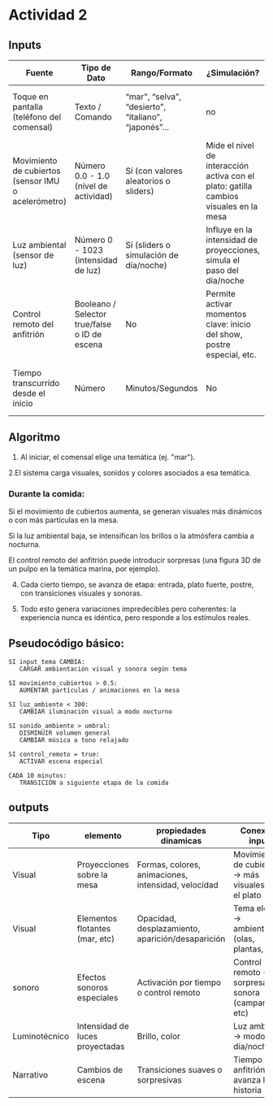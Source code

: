 # Actividad 2

## Inputs
| Fuente | Tipo de Dato	| Rango/Formato |	¿Simulación? | Conexión con el Storytelling  |
|-| - |-|-|-|
|Toque en pantalla (teléfono del comensal)| Texto / Comando | “mar”, “selva”, “desierto”, “italiano”, “japonés”… | no | Determina la temática del platillo y activa la ambientación correspondiente |
|  Movimiento de cubiertos (sensor IMU o acelerómetro) |	Número	0.0 - 1.0 (nivel de actividad)	| Sí (con valores aleatorios o sliders) |	Mide el nivel de interacción activa con el plato: gatilla cambios visuales en la mesa |
|Luz ambiental (sensor de luz)	| Número	0 - 1023 (intensidad de luz) |	Sí (sliders o simulación de día/noche)| Influye en la intensidad de proyecciones, simula el paso del día/noche|
| Control remoto del anfitrión |	Booleano / Selector	true/false o ID de escena |	No	 | Permite activar momentos clave: inicio del show, postre especial, etc.|
| Tiempo transcurrido desde el inicio |	Número |	Minutos/Segundos |	No| Define etapas de la experiencia (entrada, plato fuerte, postre…) |



## Algoritmo
1. Al iniciar, el comensal elige una temática (ej. "mar").

2.El sistema carga visuales, sonidos y colores asociados a esa temática.

### Durante la comida:

Si el movimiento de cubiertos aumenta, se generan visuales más dinámicos o con más partículas en la mesa.

Si la luz ambiental baja, se intensifican los brillos o la atmósfera cambia a nocturna.

El control remoto del anfitrión puede introducir sorpresas (una figura 3D de un pulpo en la temática marina, por ejemplo).

4. Cada cierto tiempo, se avanza de etapa: entrada, plato fuerte, postre, con transiciones visuales y sonoras.

5. Todo esto genera variaciones impredecibles pero coherentes: la experiencia nunca es idéntica, pero responde a los estímulos reales.

## Pseudocódigo básico:
```
SI input_tema CAMBIA:
   CARGAR ambientación visual y sonora según tema

SI movimiento_cubiertos > 0.5:
   AUMENTAR partículas / animaciones en la mesa

SI luz_ambiente < 300:
   CAMBIAR iluminación visual a modo nocturno

SI sonido_ambiente > umbral:
   DISMINUIR volumen general
   CAMBIAR música a tono relajado

SI control_remoto = true:
   ACTIVAR escena especial

CADA 10 minutos:
   TRANSICIÓN a siguiente etapa de la comida
  ```

## outputs

| Tipo | elemento	| propiedades dinamicas  | Conexión input |
|-| - |-|-|
| Visual	| Proyecciones sobre la mesa	| Formas, colores, animaciones, intensidad, velocidad	| Movimiento de cubiertos → más visuales en el plato |
| Visual | 	Elementos flotantes (mar, etc)| Opacidad, desplazamiento, aparición/desaparición	| Tema elegido → ambientación (olas, plantas, etc) |
| sonoro | Efectos sonoros especiales |	Activación por tiempo o control remoto	| Control remoto → sorpresa sonora (campanas, etc) |
| Luminotécnico |	Intensidad de luces proyectadas |	Brillo, color |	Luz ambiente → modo día/noche |
| Narrativo |	Cambios de escena	| Transiciones suaves o sorpresivas	| Tiempo o anfitrión → avanza la historia| 


